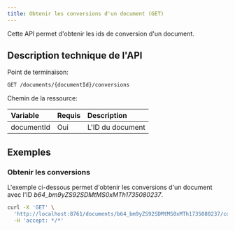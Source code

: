 ```yaml
---
title: Obtenir les conversions d'un document (GET)
---
```


Cette API permet d'obtenir les ids de conversion d'un document.

## Description technique de l'API

Point de terminaison:
```bash
GET /documents/{documentId}/conversions
```

Chemin de la ressource:

| Variable   | Requis | Description       |
|:-----------|:-------|:------------------|
| documentId | Oui    | L'ID du document  |

## Exemples

### Obtenir les conversions

L'exemple ci-dessous permet d'obtenir les conversions d'un document
avec l'ID _b64_bm9yZS92SDMtMS0xMTh1735080237_.

```bash
curl -X 'GET' \
  'http://localhost:8761/documents/b64_bm9yZS92SDMtMS0xMTh1735080237/conversions' \
  -H 'accept: */*'
```